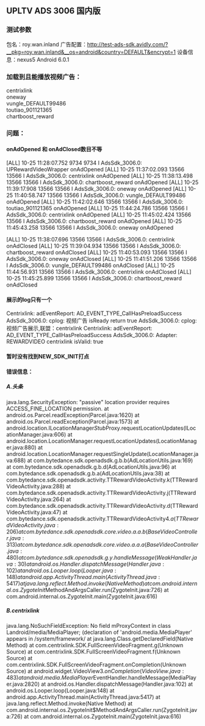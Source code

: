 ## UPLTV ADS 3006 国内版

### 测试参数
包名：roy.wan.inland
广告配置：http://test-ads-sdk.avidly.com/?__pkg=roy.wan.inland&__os=android&country=DEFAULT&encrypt=1
设备信息：nexus5 Android 6.0.1

### 加载到且能播放视频广告：
 centrixlink  
 oneway  
 vungle_DEFAULT99486  
 toutiao_901121365  
 chartboost_reward 
 


### 问题：
#### onAdOpened 和 onAdClosed数目不等
 [ALL] 10-25 11:28:07.752  9734  9734 I AdsSdk_3006.0: UPRewardVideoWrapper onAdOpened 
 [ALL] 10-25 11:37:02.093 13566 13566 I AdsSdk_3006.0: centrixlink onAdOpened 
 [ALL] 10-25 11:38:13.498 13566 13566 I AdsSdk_3006.0: chartboost_reward onAdOpened 
 [ALL] 10-25 11:39:17.908 13566 13566 I AdsSdk_3006.0: oneway onAdOpened 
 [ALL] 10-25 11:40:58.747 13566 13566 I AdsSdk_3006.0: vungle_DEFAULT99486 onAdOpened 
 [ALL] 10-25 11:42:02.646 13566 13566 I AdsSdk_3006.0: toutiao_901121365 onAdOpened 
 [ALL] 10-25 11:44:24.786 13566 13566 I AdsSdk_3006.0: centrixlink onAdOpened 
 [ALL] 10-25 11:45:02.424 13566 13566 I AdsSdk_3006.0: chartboost_reward onAdOpened 
 [ALL] 10-25 11:45:43.258 13566 13566 I AdsSdk_3006.0: oneway onAdOpened 

 [ALL] 10-25 11:38:07.696 13566 13566 I AdsSdk_3006.0: centrixlink onAdClosed 
 [ALL] 10-25 11:39:04.934 13566 13566 I AdsSdk_3006.0: chartboost_reward onAdClosed 
 [ALL] 10-25 11:40:53.093 13566 13566 I AdsSdk_3006.0: oneway onAdClosed 
 [ALL] 10-25 11:41:51.206 13566 13566 I AdsSdk_3006.0: vungle_DEFAULT99486 onAdClosed 
 [ALL] 10-25 11:44:56.931 13566 13566 I AdsSdk_3006.0: centrixlink onAdClosed 
 [ALL] 10-25 11:45:25.899 13566 13566 I AdsSdk_3006.0: chartboost_reward onAdClosed 

#### 展示的log只有一个
 Centrixlink: adEventReport: AD_EVENT_TYPE_CallHasPreloadSuccess
 AdsSdk_3006.0: cplog: 视频广告 isReady return true
 AdsSdk_3006.0: cplog: 视频广告展示,联盟：centrixlink
 Centrixlink: adEventReport: AD_EVENT_TYPE_CallHasPreloadSuccess
 AdsSdk_3006.0: Adapter: REWARDVIDEO centrixlink isValid: true

#### 暂时没有找到NEW_SDK_INIT打点


#### 错误信息：

##### A.头条

 java.lang.SecurityException: "passive" location provider requires ACCESS_FINE_LOCATION permission.
at android.os.Parcel.readException(Parcel.java:1620)
at android.os.Parcel.readException(Parcel.java:1573)
at android.location.ILocationManager$Stub$Proxy.requestLocationUpdates(ILocationManager.java:606)
at android.location.LocationManager.requestLocationUpdates(LocationManager.java:880)
at android.location.LocationManager.requestSingleUpdate(LocationManager.java:688)
at com.bytedance.sdk.openadsdk.g.b.b(AdLocationUtils.java:169)
at com.bytedance.sdk.openadsdk.g.b.d(AdLocationUtils.java:96)
at com.bytedance.sdk.openadsdk.g.b.a(AdLocationUtils.java:38)
at com.bytedance.sdk.openadsdk.activity.TTRewardVideoActivity.k(TTRewardVideoActivity.java:288)
at com.bytedance.sdk.openadsdk.activity.TTRewardVideoActivity.j(TTRewardVideoActivity.java:264)
at com.bytedance.sdk.openadsdk.activity.TTRewardVideoActivity.d(TTRewardVideoActivity.java:47)
at com.bytedance.sdk.openadsdk.activity.TTRewardVideoActivity$4.a(TTRewardVideoActivity.java:206)
at com.bytedance.sdk.openadsdk.core.video.a.a.b(BaseVideoController.java:313)
at com.bytedance.sdk.openadsdk.core.video.a.a.a(BaseVideoController.java:480)
at com.bytedance.sdk.openadsdk.g.y.handleMessage(WeakHandler.java:30)
at android.os.Handler.dispatchMessage(Handler.java:102)
at android.os.Looper.loop(Looper.java:148)
at android.app.ActivityThread.main(ActivityThread.java:5417)
at java.lang.reflect.Method.invoke(Native Method)
at com.android.internal.os.ZygoteInit$MethodAndArgsCaller.run(ZygoteInit.java:726)
at com.android.internal.os.ZygoteInit.main(ZygoteInit.java:616)

##### B.centrixlink 
 java.lang.NoSuchFieldException: No field mProxyContext in class Landroid/media/MediaPlayer; (declaration of 'android.media.MediaPlayer' appears in /system/framework/
 	at java.lang.Class.getDeclaredField(Native Method)
 	at com.centrixlink.SDK.FullScreenVideoFragment.g(Unknown Source)
 	at com.centrixlink.SDK.FullScreenVideoFragment.f(Unknown Source)
 	at com.centrixlink.SDK.FullScreenVideoFragment.onCompletion(Unknown Source)
 	at android.widget.VideoView$3.onCompletion(VideoView.java:483)
 	at android.media.MediaPlayer$EventHandler.handleMessage(MediaPlayer.java:2820)
 	at android.os.Handler.dispatchMessage(Handler.java:102)
 	at android.os.Looper.loop(Looper.java:148)
 	at android.app.ActivityThread.main(ActivityThread.java:5417)
 	at java.lang.reflect.Method.invoke(Native Method)
 	at com.android.internal.os.ZygoteInit$MethodAndArgsCaller.run(ZygoteInit.java:726)
 	at com.android.internal.os.ZygoteInit.main(ZygoteInit.java:616)
